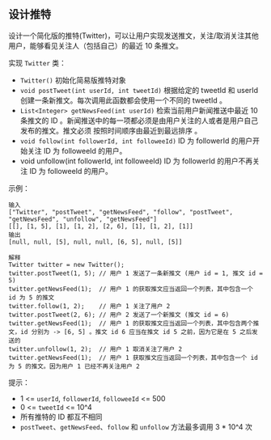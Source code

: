 ## 设计推特

设计一个简化版的推特(Twitter)，可以让用户实现发送推文，关注/取消关注其他用户，能够看见关注人（包括自己）的最近 10 条推文。

实现 `Twitter` 类：

* `Twitter()` 初始化简易版推特对象
* `void postTweet(int userId, int tweetId)` 根据给定的 tweetId 和 userId 创建一条新推文。每次调用此函数都会使用一个不同的 tweetId 。
* `List<Integer> getNewsFeed(int userId)` 检索当前用户新闻推送中最近 10 条推文的 ID 。新闻推送中的每一项都必须是由用户关注的人或者是用户自己发布的推文。推文必须 按照时间顺序由最近到最远排序 。
* `void follow(int followerId, int followeeId)` ID 为 followerId 的用户开始关注 ID 为 followeeId 的用户。
* void unfollow(int followerId, int followeeId) ID 为 followerId 的用户不再关注 ID 为 followeeId 的用户。


示例：

```
输入
["Twitter", "postTweet", "getNewsFeed", "follow", "postTweet", "getNewsFeed", "unfollow", "getNewsFeed"]
[[], [1, 5], [1], [1, 2], [2, 6], [1], [1, 2], [1]]
输出
[null, null, [5], null, null, [6, 5], null, [5]]

解释
Twitter twitter = new Twitter();
twitter.postTweet(1, 5); // 用户 1 发送了一条新推文 (用户 id = 1, 推文 id = 5)
twitter.getNewsFeed(1);  // 用户 1 的获取推文应当返回一个列表，其中包含一个 id 为 5 的推文
twitter.follow(1, 2);    // 用户 1 关注了用户 2
twitter.postTweet(2, 6); // 用户 2 发送了一个新推文 (推文 id = 6)
twitter.getNewsFeed(1);  // 用户 1 的获取推文应当返回一个列表，其中包含两个推文，id 分别为 -> [6, 5] 。推文 id 6 应当在推文 id 5 之前，因为它是在 5 之后发送的
twitter.unfollow(1, 2);  // 用户 1 取消关注了用户 2
twitter.getNewsFeed(1);  // 用户 1 获取推文应当返回一个列表，其中包含一个 id 为 5 的推文。因为用户 1 已经不再关注用户 2
```

提示：

* 1 <= `userId`, `followerId`, `followeeId` <= 500
* 0 <= `tweetId` <= 10^4
* 所有推特的 ID 都互不相同
* `postTweet`、`getNewsFeed`、`follow` 和 `unfollow` 方法最多调用 3 * 10^4 次

